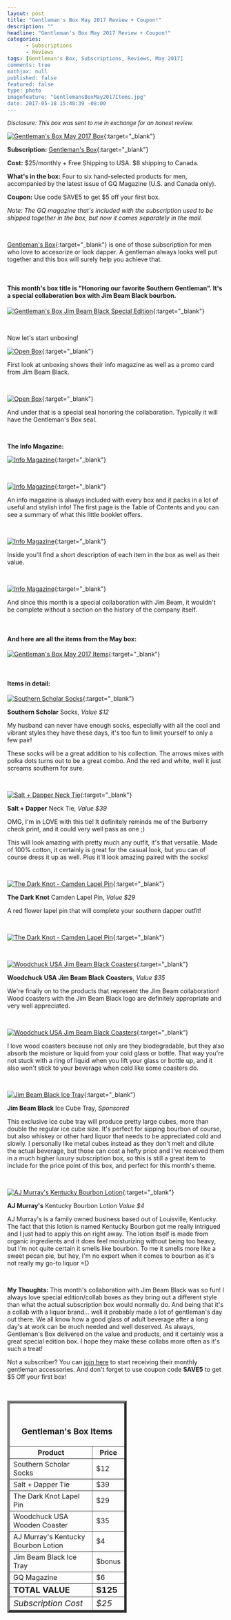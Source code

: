 ```yaml
---
layout: post
title: "Gentleman's Box May 2017 Review + Coupon!"
description: ""
headline: "Gentleman's Box May 2017 Review + Coupon!"
categories: 
      - Subscriptions
      - Reviews
tags: [Gentleman's Box, Subscriptions, Reviews, May 2017]
comments: true
mathjax: null
published: false
featured: false
type: photo
imagefeature: "GentlemansBoxMay2017Items.jpg"
date: 2017-05-18 15:40:39 -08:00
---
```


<i><font size="2">Disclosure: This box was sent to me in exchange for an honest review.</font></i>

[![Gentleman's Box May 2017 Box](http://whatsupmailbox.com/images/GentlemansBoxApril2017Package.jpg)](http://gentlemansbox.pxf.io/c/164125/331548/5011){:target="_blank"}

**Subscription:** [Gentleman's Box](http://gentlemansbox.pxf.io/c/164125/331548/5011){:target="_blank"}

**Cost:** $25/monthly + Free Shipping to USA. $8 shipping to Canada.

**What's in the box:** Four to six hand-selected products for men, accompanied by the latest issue of GQ Magazine (U.S. and Canada only).

**Coupon:** Use code SAVE5 to get $5 off your first box.

*Note: The GQ magazine that's included with the subscription used to be shipped together in the box, but now it comes separately in the mail.*

<br>

[Gentleman's Box](http://gentlemansbox.pxf.io/c/164125/331548/5011){:target="_blank"} is one of those subscription for men who love to accesorize or look dapper. A gentleman always looks well put together and this box will surely help you achieve that.

<br>

<H4>This month's box title is "Honoring our favorite Southern Gentleman". It's a special collaboration box with Jim Beam Black bourbon.</H4>

[![Gentleman's Box Jim Beam Black Special Edition](http://whatsupmailbox.com/images/GentlemansBoxMay2017Package02.jpg)](http://gentlemansbox.pxf.io/c/164125/331548/5011){:target="_blank"}

<br>

Now let's start unboxing!

[![Open Box](http://whatsupmailbox.com/images/GentlemansBoxMay2017OpenBox.jpg)](http://gentlemansbox.pxf.io/c/164125/331548/5011){:target="_blank"}

First look at unboxing shows their info magazine as well as a promo card from Jim Beam Black.

<br>

[![Open Box](http://whatsupmailbox.com/images/GentlemansBoxMay2017JimBeamBlackOpenBox02.jpg)](http://gentlemansbox.pxf.io/c/164125/331548/5011){:target="_blank"}

And under that is a special seal honoring the collaboration. Typically it will have the Gentleman's Box seal.

<br>

<p><b>The Info Magazine:</b></p>

[![Info Magazine](http://whatsupmailbox.com/images/GentlemansBoxMay2017InfoMagazine.jpg)](http://gentlemansbox.pxf.io/c/164125/331548/5011){:target="_blank"}

<br>

[![Info Magazine](http://whatsupmailbox.com/images/GentlemansBoxMay2017InfoMagazine02.jpg)](http://gentlemansbox.pxf.io/c/164125/331548/5011){:target="_blank"}

An info magazine is always included with every box and it packs in a lot of useful and stylish info! The first page is the Table of Contents and you can see a summary of what this little booklet offers.

<br>

[![Info Magazine](http://whatsupmailbox.com/images/GentlemansBoxMay2017InfoMagazine03.jpg)](http://gentlemansbox.pxf.io/c/164125/331548/5011){:target="_blank"}

Inside you'll find a short description of each item in the box as well as their value.

<br>

[![Info Magazine](http://whatsupmailbox.com/images/GentlemansBoxMay2017InfoMagazine04.jpg)](http://gentlemansbox.pxf.io/c/164125/331548/5011){:target="_blank"}

And since this month is a special collaboration with Jim Beam, it wouldn't be complete without a section on the history of the company itself.

<br>

<H4>And here are all the items from the May box:</H4>

[![Gentleman's Box May 2017 Items](http://whatsupmailbox.com/images/GentlemansBoxMay2017Items.jpg)](http://gentlemansbox.pxf.io/c/164125/331548/5011){:target="_blank"}

<br>

<H4>Items in detail:</H4>

[![Southern Scholar Socks](http://whatsupmailbox.com/images/GentlemansBoxMay2017SouthernScholarSocks.jpg)](http://gentlemansbox.pxf.io/c/164125/331548/5011){:target="_blank"}

**Southern Scholar** Socks, *Value $12*

My husband can never have enough socks, especially with all the cool and vibrant styles they have these days, it's too fun to limit yourself to only a few pair!

These socks will be a great addition to his collection. The arrows mixes with polka dots turns out to be a great combo. And the red and white, well it just screams southern for sure.

<br>

[![Salt + Dapper Neck Tie](http://whatsupmailbox.com/images/GentlemansBoxMay2017SaltDapperNeckTie.jpg)](http://gentlemansbox.pxf.io/c/164125/331548/5011){:target="_blank"}

**Salt + Dapper** Neck Tie, *Value $39*

OMG, I'm in LOVE with this tie! It definitely reminds me of the Burberry check print, and it could very well pass as one ;)

This will look amazing with pretty much any outfit, it's that versatile. Made of 100% cotton, it certainly is great for the casual look, but you can of course dress it up as well. Plus it'll look amazing paired with the socks!

<br>

[![The Dark Knot - Camden Lapel Pin](http://whatsupmailbox.com/images/GentlemansBoxMay2017TheDarkKnotCamdenLapelPin.jpg)](http://gentlemansbox.pxf.io/c/164125/331548/5011){:target="_blank"}

**The Dark Knot** Camden Lapel Pin, *Value $29*

A red flower lapel pin that will complete your southern dapper outfit! 

<br>

[![The Dark Knot - Camden Lapel Pin](http://whatsupmailbox.com/images/GentlemansBoxMay2017TheDarkKnotCamdenLapelPin02.jpg)](http://gentlemansbox.pxf.io/c/164125/331548/5011){:target="_blank"}

<br>

[![Woodchuck USA Jim Beam Black Coasters](http://whatsupmailbox.com/images/GentlemansBoxMay2017WoodchuckUSAJimBeamBlackCoasters.jpg)](http://gentlemansbox.pxf.io/c/164125/331548/5011){:target="_blank"}

**Woodchuck USA Jim Beam Black Coasters**, *Value $35*

We're finally on to the products that represent the Jim Beam collaboration! Wood coasters with the Jim Beam Black logo are definitely appropriate and very well appreciated. 

<br>

[![Woodchuck USA Jim Beam Black Coasters](http://whatsupmailbox.com/images/GentlemansBoxMay2017WoodchuckUSAJimBeamBlackCoasters02.jpg)](http://gentlemansbox.pxf.io/c/164125/331548/5011){:target="_blank"}

I love wood coasters because not only are they biodegradable, but they also absorb the moisture or liquid from your cold glass or bottle. That way you're not stuck with a ring of liquid when you lift your glass or bottle up, and it also won't stick to your beverage when cold like some coasters do.

<br>

[![Jim Beam Black Ice Tray](http://whatsupmailbox.com/images/GentlemansBoxMay2017JimBeamBlackIceCubeTray.jpg)](http://gentlemansbox.pxf.io/c/164125/331548/5011){:target="_blank"}

**Jim Beam Black** Ice Cube Tray, *Sponsored*

This exclusive ice cube tray will produce pretty large cubes, more than double the regular ice cube size. It's perfect for sipping bourbon of course, but also whiskey or other hard liquor that needs to be appreciated cold and slowly. I personally like metal cubes instead as they don't melt and dilute the actual beverage, but those can cost a hefty price and I've received them in a much higher luxury subscription box, so this is still a great item to include for the price point of this box, and perfect for this month's theme. 

<br>

[![AJ Murray's Kentucky Bourbon Lotion](http://whatsupmailbox.com/images/GentlemansBoxMay2017AJMurraysKentuckyBourbonLotion.jpg)](http://gentlemansbox.pxf.io/c/164125/331548/5011){:target="_blank"}

**AJ Murray's** Kentucky Bourbon Lotion *Value $4*

AJ Murray's is a family owned business based out of Louisville, Kentucky. The fact that this lotion is named Kentucky Bourbon got me really intrigued and I just had to apply this on right away. The lotion itself is made from organic ingredients and it does feel moisturizing without being too heavy, but I'm not quite certain it smells like bourbon. To me it smells more like a sweet pecan pie, but hey, I'm no expert when it comes to bourbon as it's not really my go-to liquor =D

<br>

<i class="icon-exclamation-sign"></i> **My Thoughts:** This month's collaboration with Jim Beam Black was so fun! I always love special edition/collab boxes as they bring out a different style than what the actual subscription box would normally do. And being that it's a collab with a liquor brand... well it probably made a lot of gentleman's day out there. We all know how a good glass of adult beverage after a long day's at work can be much needed and well deserved. As always, Gentleman's Box delivered on the value and products, and it certainly was a great special edition box. I hope they make these collabs more often as it's such a treat!

Not a subscriber? You can [join here](http://gentlemansbox.pxf.io/c/164125/331548/5011) to start receiving their monthly gentleman accessories. And don't forget to use coupon code **SAVE5** to get $5 Off your first box!

<br>

<TABLE  BORDER="5" style="width:55%">
   <TR>
      <TH COLSPAN="2">
         <H3><BR><center>Gentleman's Box Items</center></H3>
      </TH>
   </TR>
      <TH>Product</TH>
      <TH>Price</TH>
  <TR>
      <TD>Southern Scholar Socks</TD>
      <TD>$12</TD>
   </TR>
   <TR>
      <TD>Salt + Dapper Tie</TD>
      <TD>$39</TD>
   </TR>
  <TR>
      <TD>The Dark Knot Lapel Pin</TD>
      <TD>$29</TD>
   </TR>
   <TR>
      <TD>Woodchuck USA Wooden Coaster</TD>
      <TD>$35</TD>
   </TR>
   <TR>
      <TD>AJ Murray's Kentucky Bourbon Lotion</TD>
      <TD>$4</TD>
   </TR>
   <TR>
      <TD>Jim Beam Black Ice Tray</TD>
      <TD>$bonus</TD>
   </TR>
   <TR>
      <TD>GQ Magazine</TD>
      <TD>$6</TD>
   </TR>
   <TR>
      <TD><b><big>TOTAL VALUE</big></b></TD>
      <TD><b><big>$125</big></b></TD>
   </TR>
   <TR>
      <TD><i><big>Subscription Cost</big></i></TD>
      <TD><i><big>$25</big></i></TD>
   </TR>
</TABLE>
